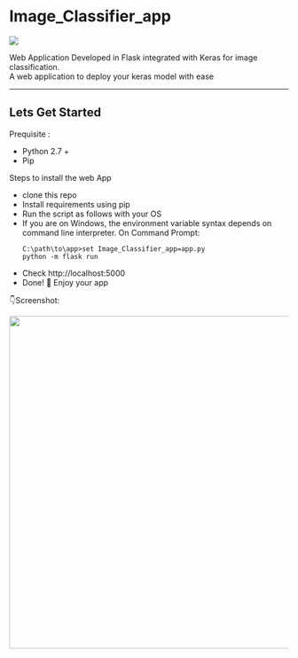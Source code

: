 # Image_Classifier_app

[![](https://img.shields.io/badge/python-2.7%2C%203.5%2B-green.svg)]()

Web Application Developed in Flask integrated with Keras for image classification.<br/> A web application to deploy your keras model with ease

---------------------------------------------------
## Lets Get Started 

Prequisite :
- Python 2.7 +
- Pip

Steps to install the web App
- clone this repo
- Install requirements using pip
- Run the script as follows with your OS 
- If you are on Windows, the environment variable syntax depends on command line interpreter. On Command Prompt:
   ```
   C:\path\to\app>set Image_Classifier_app=app.py
   python -m flask run
   
   ```
- Check http://localhost:5000
- Done! :tada: Enjoy your app

:point_down:Screenshot:

<p align="center">
  <img src="https://drive.google.com/file/d/1nPgZuy-GZOMUY7pHGzJ2b6dB0vjVd7tN/view?usp=sharing" width="600px" alt="">
</p>


